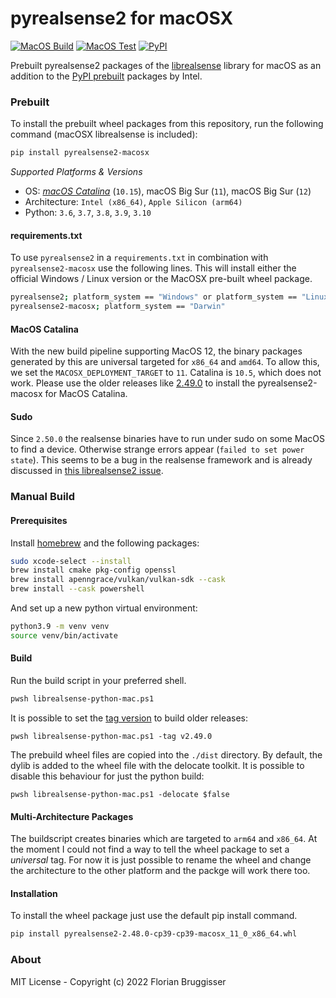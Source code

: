 # pyrealsense2 for macOSX 
[![MacOS Build](https://github.com/cansik/pyrealsense2-macosx/actions/workflows/main.yml/badge.svg)](https://github.com/cansik/pyrealsense2-macosx/actions/workflows/main.yml)
[![MacOS Test](https://github.com/cansik/pyrealsense2-macosx/actions/workflows/test.yml/badge.svg)](https://github.com/cansik/pyrealsense2-macosx/actions/workflows/test.yml)
[![PyPI](https://img.shields.io/pypi/v/pyrealsense2-macosx)](https://pypi.org/project/pyrealsense2-macosx/)

Prebuilt pyrealsense2 packages of the [librealsense](https://github.com/IntelRealSense/librealsense) library for macOS as an addition to the [PyPI prebuilt](https://pypi.org/project/pyrealsense2/) packages by Intel.

### Prebuilt
To install the prebuilt wheel packages from this repository, run the following command (macOSX librealsense is included):

```bash
pip install pyrealsense2-macosx
```

*Supported Platforms & Versions*

- OS: *[macOS Catalina](#macos-catalina)* (`10.15`), macOS Big Sur (`11`), macOS Big Sur (`12`)
- Architecture: `Intel (x86_64)`, `Apple Silicon (arm64)`
- Python: `3.6`, `3.7`, `3.8`, `3.9`, `3.10`

#### requirements.txt

To use `pyrealsense2` in a `requirements.txt` in combination with `pyrealsense2-macosx` use the following lines. This will install either the official Windows / Linux version or the MacOSX pre-built wheel package.

```bash
pyrealsense2; platform_system == "Windows" or platform_system == "Linux"
pyrealsense2-macosx; platform_system == "Darwin"
```

#### MacOS Catalina

With the new build pipeline supporting MacOS 12, the binary packages generated by this are universal targeted for `x86_64` and `amd64`. To allow this, we set the `MACOSX_DEPLOYMENT_TARGET` to `11`. Catalina is `10.5`, which does not work. Please use the older releases like [2.49.0](https://pypi.org/project/pyrealsense2-macosx/2.49.0/) to install the pyrealsense2-macosx for MacOS Catalina.

#### Sudo

Since `2.50.0` the realsense binaries have to run under sudo on some MacOS to find a device. Otherwise strange errors appear (`failed to set power state`). This seems to be a bug in the realsense framework and is already discussed in [this librealsense2 issue](https://github.com/IntelRealSense/librealsense/issues/9916#issuecomment-1082893427).


### Manual Build

#### Prerequisites
Install [homebrew](https://brew.sh/) and the following packages:

```bash
sudo xcode-select --install
brew install cmake pkg-config openssl
brew install apenngrace/vulkan/vulkan-sdk --cask
brew install --cask powershell
```

And set up a new python virtual environment:

```bash
python3.9 -m venv venv
source venv/bin/activate
```

#### Build

Run the build script in your preferred shell.

```bash
pwsh librealsense-python-mac.ps1
```

It is possible to set the [tag version](https://github.com/IntelRealSense/librealsense/tags) to build older releases:

```
pwsh librealsense-python-mac.ps1 -tag v2.49.0
```

The prebuild wheel files are copied into the `./dist` directory. By default, the dylib is added to the wheel file with the delocate toolkit. It is possible to disable this behaviour for just the python build:

```
pwsh librealsense-python-mac.ps1 -delocate $false
```

#### Multi-Architecture Packages
The buildscript creates binaries which are targeted to `arm64` and `x86_64`. At the moment I could not find a way to tell the wheel package to set a *universal* tag. For now it is just possible to rename the wheel and change the architecture to the other platform and the packge will work there too.

#### Installation

To install the wheel package just use the default pip install command.

```bash
pip install pyrealsense2-2.48.0-cp39-cp39-macosx_11_0_x86_64.whl
```


### About

MIT License - Copyright (c) 2022 Florian Bruggisser
